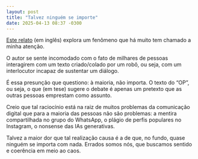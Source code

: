 ```yaml
---
layout: post
title: "Talvez ninguém se importe"
date: 2025-04-13 08:37 -0300
---
```

[Este relato](https://posthuman.blog/this-reddit-post-fried-my-brain/) (em inglês) explora um fenômeno que há muito tem chamado a minha atenção.

O autor se sente incomodado com o fato de milhares de pessoas interagirem com um texto criado/colado por um robô, ou seja, com um interlocutor incapaz de sustentar um diálogo.

É essa presunção que questiono: à maioria, não importa. O texto do “OP”, ou seja, o que (em tese) sugere o debate é apenas um pretexto que as outras pessoas emprestam como assunto.

Creio que tal raciocínio está na raiz de muitos problemas da comunicação digital que para a maioria das pessoas não são problemas: a mentira compartilhada no grupo do WhatsApp, o plágio de perfis populares no Instagram, o nonsense das IAs generativas.

Talvez a maior dor que tal realização causa é a de que, no fundo, quase ninguém se importa com nada. Errados somos nós, que buscamos sentido e coerência em meio ao caos.